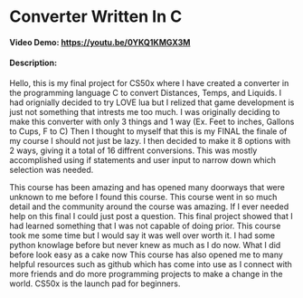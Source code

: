 # Converter Written In C
#### Video Demo: https://youtu.be/0YKQ1KMGX3M
#### Description:
Hello, this is my final project for CS50x where I have created a converter in the programming language C to convert Distances, Temps, and Liquids. I had orignially decided to try LOVE lua but I relized that game development is just not something that intrests me too much. I was originally deciding to make this converter with only 3 things and 1 way (Ex. Feet to inches, Gallons to Cups, F to C) Then I thought to myself that this is my FINAL the finale of my course I should not just be lazy. I then decided to make it 8 options with 2 ways, giving it a total of 16 diffrent conversions. This was mostly accomplished using if statements and user input to narrow down which selection was needed.


This course has been amazing and has opened many doorways that were unknown to me before I found this course. This course went in so much detail and the community around the course was amazing. If I ever needed help on this final I could just post a question. This final project showed that I had learned something that I was not capable of doing prior. This course took me some time but I would say it was well over worth it. I had some python knowlage before but never knew as much as I do now. What I did before look easy as a cake now This course has also opened me to many helpful resources such as github which has come into use as I connect with more friends and do more programming projects to make a change in the world. CS50x is the launch pad for beginners.

